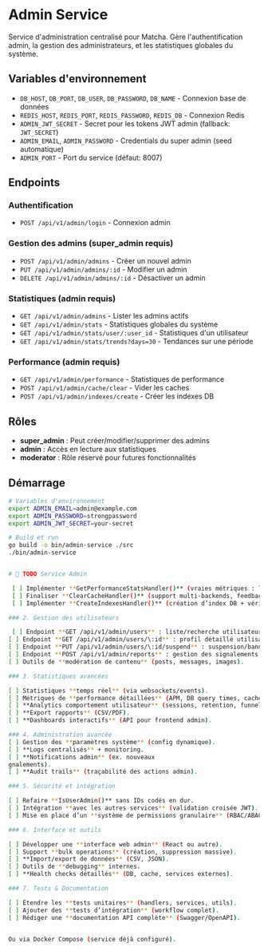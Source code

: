 # Admin Service

Service d'administration centralisé pour Matcha. Gère l'authentification admin, la gestion des administrateurs, et les statistiques globales du système.

## Variables d'environnement

- `DB_HOST`, `DB_PORT`, `DB_USER`, `DB_PASSWORD`, `DB_NAME` - Connexion base de données
- `REDIS_HOST`, `REDIS_PORT`, `REDIS_PASSWORD`, `REDIS_DB` - Connexion Redis
- `ADMIN_JWT_SECRET` - Secret pour les tokens JWT admin (fallback: `JWT_SECRET`)
- `ADMIN_EMAIL`, `ADMIN_PASSWORD` - Credentials du super admin (seed automatique)
- `ADMIN_PORT` - Port du service (défaut: 8007)

## Endpoints

### Authentification
- `POST /api/v1/admin/login` - Connexion admin

### Gestion des admins (super_admin requis)
- `POST /api/v1/admin/admins` - Créer un nouvel admin
- `PUT /api/v1/admin/admins/:id` - Modifier un admin
- `DELETE /api/v1/admin/admins/:id` - Désactiver un admin

### Statistiques (admin requis)
- `GET /api/v1/admin/admins` - Lister les admins actifs
- `GET /api/v1/admin/stats` - Statistiques globales du système
- `GET /api/v1/admin/stats/user/:user_id` - Statistiques d'un utilisateur
- `GET /api/v1/admin/stats/trends?days=30` - Tendances sur une période

### Performance (admin requis)
- `GET /api/v1/admin/performance` - Statistiques de performance
- `POST /api/v1/admin/cache/clear` - Vider les caches
- `POST /api/v1/admin/indexes/create` - Créer les indexes DB

## Rôles

- **super_admin** : Peut créer/modifier/supprimer des admins
- **admin** : Accès en lecture aux statistiques
- **moderator** : Rôle réservé pour futures fonctionnalités

## Démarrage

```bash
# Variables d'environnement
export ADMIN_EMAIL=admin@example.com
export ADMIN_PASSWORD=strongpassword
export ADMIN_JWT_SECRET=your-secret

# Build et run
go build -o bin/admin-service ./src
./bin/admin-service


# 📝 TODO Service Admin

 [ ] Implémenter **GetPerformanceStatsHandler()** (vraies métriques : latence DB, mémoire, CPU, cache hit/miss, etc.).
 [ ] Finaliser **ClearCacheHandler()** (support multi-backends, feedback détaillé).
 [ ] Implémenter **CreateIndexesHandler()** (création d’index DB + vérification existance).

### 2. Gestion des utilisateurs

 [ ] Endpoint **GET /api/v1/admin/users** : liste/recherche utilisateurs (filtres, pagination).
[ ] Endpoint **GET /api/v1/admin/users/\:id** : profil détaillé utilisateur.
[ ] Endpoint **PUT /api/v1/admin/users/\:id/suspend** : suspension/bannissement.
[ ] Endpoint **POST /api/v1/admin/reports** : gestion des signalements.
[ ] Outils de **modération de contenu** (posts, messages, images).

### 3. Statistiques avancées

[ ] Statistiques **temps réel** (via websockets/events).
[ ] Métriques de **performance détaillées** (APM, DB query times, cache, etc.).
[ ] **Analytics comportement utilisateur** (sessions, retention, funnel).
[ ] **Export rapports** (CSV/PDF).
[ ] **Dashboards interactifs** (API pour frontend admin).

### 4. Administration avancée
[ ] Gestion des **paramètres système** (config dynamique).
[ ] **Logs centralisés** + monitoring.
[ ] **Notifications admin** (ex. nouveaux
gnalements).
[ ] **Audit trails** (traçabilité des actions admin).

### 5. Sécurité et intégration

[ ] Refaire **IsUserAdmin()** sans IDs codés en dur.
[ ] Intégration **avec les autres services** (validation croisée JWT).
[ ] Mise en place d’un **système de permissions granulaire** (RBAC/ABAC).

### 6. Interface et outils

[ ] Développer une **interface web admin** (React ou autre).
[ ] Support **bulk operations** (création, suppression massive).
[ ] **Import/export de données** (CSV, JSON).
[ ] Outils de **debugging** internes.
[ ] **Health checks détaillés** (DB, cache, services externes).

### 7. Tests & Documentation

[ ] Étendre les **tests unitaires** (handlers, services, utils).
[ ] Ajouter des **tests d’intégration** (workflow complet).
[ ] Rédiger une **documentation API complète** (Swagger/OpenAPI).


Ou via Docker Compose (service déjà configuré).
